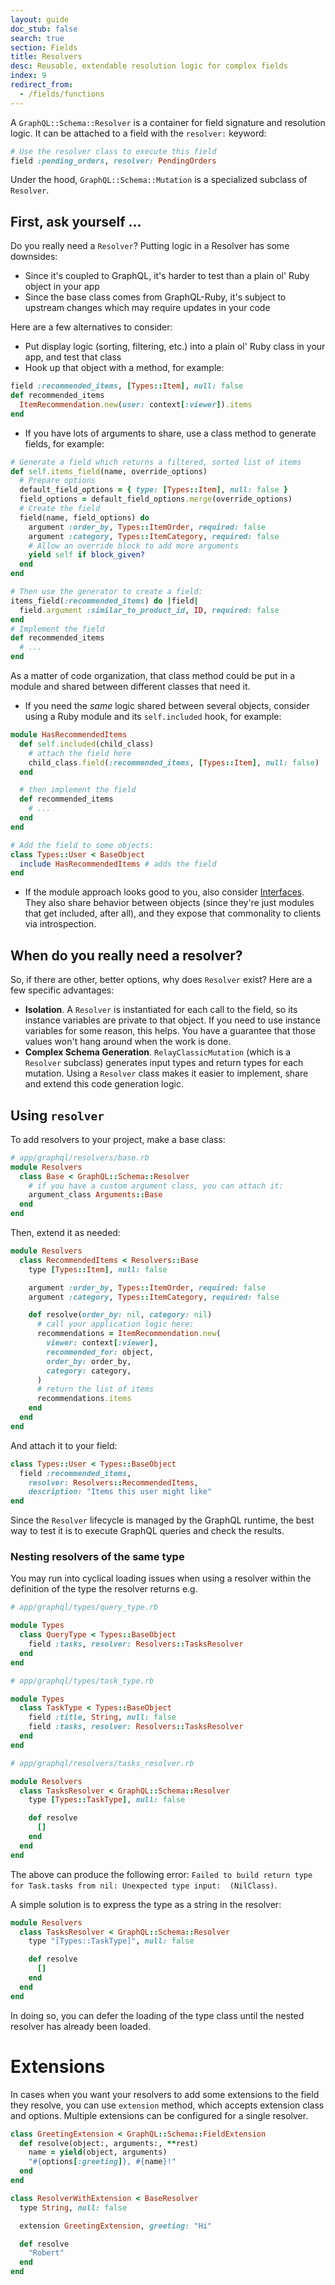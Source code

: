 ```yaml
---
layout: guide
doc_stub: false
search: true
section: Fields
title: Resolvers
desc: Reusable, extendable resolution logic for complex fields
index: 9
redirect_from:
  - /fields/functions
---
```


A `GraphQL::Schema::Resolver` is a container for field signature and resolution logic. It can be attached to a field with the `resolver:` keyword:

```ruby
# Use the resolver class to execute this field
field :pending_orders, resolver: PendingOrders
```

Under the hood, `GraphQL::Schema::Mutation` is a specialized subclass of `Resolver`.

## First, ask yourself ...

Do you really need a `Resolver`? Putting logic in a Resolver has some downsides:

- Since it's coupled to GraphQL, it's harder to test than a plain ol' Ruby object in your app
- Since the base class comes from GraphQL-Ruby, it's subject to upstream changes which may require updates in your code

Here are a few alternatives to consider:

- Put display logic (sorting, filtering, etc.) into a plain ol' Ruby class in your app, and test that class
- Hook up that object with a method, for example:

```ruby
field :recommended_items, [Types::Item], null: false
def recommended_items
  ItemRecommendation.new(user: context[:viewer]).items
end
```

- If you have lots of arguments to share, use a class method to generate fields, for example:

```ruby
# Generate a field which returns a filtered, sorted list of items
def self.items_field(name, override_options)
  # Prepare options
  default_field_options = { type: [Types::Item], null: false }
  field_options = default_field_options.merge(override_options)
  # Create the field
  field(name, field_options) do
    argument :order_by, Types::ItemOrder, required: false
    argument :category, Types::ItemCategory, required: false
    # Allow an override block to add more arguments
    yield self if block_given?
  end
end

# Then use the generator to create a field:
items_field(:recommended_items) do |field|
  field.argument :similar_to_product_id, ID, required: false
end
# Implement the field
def recommended_items
  # ...
end
```

As a matter of code organization, that class method could be put in a module and shared between different classes that need it.

- If you need the _same_ logic shared between several objects, consider using a Ruby module and its `self.included` hook, for example:

```ruby
module HasRecommendedItems
  def self.included(child_class)
    # attach the field here
    child_class.field(:recommended_items, [Types::Item], null: false)
  end

  # then implement the field
  def recommended_items
    # ...
  end
end

# Add the field to some objects:
class Types::User < BaseObject
  include HasRecommendedItems # adds the field
end
```

- If the module approach looks good to you, also consider [Interfaces](/type_definitions/interfaces). They also share behavior between objects (since they're just modules that get included, after all), and they expose that commonality to clients via introspection.

## When do you really need a resolver?

So, if there are other, better options, why does `Resolver` exist? Here are a few specific advantages:

- __Isolation__. A `Resolver` is instantiated for each call to the field, so its instance variables are private to that object. If you need to use instance variables for some reason, this helps. You have a guarantee that those values won't hang around when the work is done.
- __Complex Schema Generation__. `RelayClassicMutation` (which is a `Resolver` subclass) generates input types and return types for each mutation. Using a `Resolver` class makes it easier to implement, share and extend this code generation logic.

## Using `resolver`

To add resolvers to your project, make a base class:

```ruby
# app/graphql/resolvers/base.rb
module Resolvers
  class Base < GraphQL::Schema::Resolver
    # if you have a custom argument class, you can attach it:
    argument_class Arguments::Base
  end
end
```

Then, extend it as needed:

```ruby
module Resolvers
  class RecommendedItems < Resolvers::Base
    type [Types::Item], null: false

    argument :order_by, Types::ItemOrder, required: false
    argument :category, Types::ItemCategory, required: false

    def resolve(order_by: nil, category: nil)
      # call your application logic here:
      recommendations = ItemRecommendation.new(
        viewer: context[:viewer],
        recommended_for: object,
        order_by: order_by,
        category: category,
      )
      # return the list of items
      recommendations.items
    end
  end
end
```

And attach it to your field:

```ruby
class Types::User < Types::BaseObject
  field :recommended_items,
    resolver: Resolvers::RecommendedItems,
    description: "Items this user might like"
end
```

Since the `Resolver` lifecycle is managed by the GraphQL runtime, the best way to test it is to execute GraphQL queries and check the results.

### Nesting resolvers of the same type

You may run into cyclical loading issues when using a resolver within the definition of the type the resolver returns e.g.

```ruby
# app/graphql/types/query_type.rb

module Types
  class QueryType < Types::BaseObject
    field :tasks, resolver: Resolvers::TasksResolver
  end
end

# app/graphql/types/task_type.rb

module Types
  class TaskType < Types::BaseObject
    field :title, String, null: false
    field :tasks, resolver: Resolvers::TasksResolver
  end
end

# app/graphql/resolvers/tasks_resolver.rb

module Resolvers
  class TasksResolver < GraphQL::Schema::Resolver
    type [Types::TaskType], null: false

    def resolve
      []
    end
  end
end
```

The above can produce the following error: `Failed to build return type for Task.tasks from nil: Unexpected type input:  (NilClass)`.

A simple solution is to express the type as a string in the resolver:

```ruby
module Resolvers
  class TasksResolver < GraphQL::Schema::Resolver
    type "[Types::TaskType]", null: false

    def resolve
      []
    end
  end
end
```

In doing so, you can defer the loading of the type class until the nested resolver has already been loaded.

# Extensions

In cases when you want your resolvers to add some extensions to the field they resolve, you can use `extension` method, which accepts extension class and options. Multiple extensions can be configured for a single resolver.

```ruby
class GreetingExtension < GraphQL::Schema::FieldExtension
  def resolve(object:, arguments:, **rest)
    name = yield(object, arguments)
    "#{options[:greeting]}, #{name}!"
  end
end

class ResolverWithExtension < BaseResolver
  type String, null: false

  extension GreetingExtension, greeting: "Hi"

  def resolve
    "Robert"
  end
end
```
